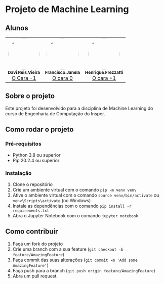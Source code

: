 # Projeto de Machine Learning

## Alunos

<table>
  <tr>
    <td align="center"><a href="https://github.com/DaviReisVieira"><img style="border-radius: 50%;" src="https://github.com/DaviReisVieira.png" width="100px;" alt=""/><br /><sub><b>Davi Reis Vieira</b></sub></a><br /><a href="https://github.com/DaviReisVieira" title="Davi Reis Vieira">O Cara -1</a></td>
    <td align="center"><a href="https://github.com/fran-janela"><img style="border-radius: 50%;" src="https://github.com/fran-janela.png" width="100px;" alt=""/><br /><sub><b>Francisco Janela</b></sub></a><br /><a href="https://github.com/fran-janela" title="Francisco Janela">O cara 0</a></td>
    <td align="center"><a href="https://github.com/henriquemf"><img style="border-radius: 50%;" src="https://github.com/henriquemf.png" width="100px;" alt=""/><br /><sub><b>Henrique Frezzatti</b></sub></a><br /><a href="https://github.com/henriquemf" title="Henrique Frezzatti">O cara +1</a></td>
  </tr>
</table>

## Sobre o projeto

Este projeto foi desenvolvido para a disciplina de Machine Learning do curso de Engenharia de Computação do Insper.

## Como rodar o projeto

### Pré-requisitos

- Python 3.8 ou superior
- Pip 20.2.4 ou superior

### Instalação

1. Clone o repositório
2. Crie um ambiente virtual com o comando `pip -m venv venv`
3. Ative o ambiente virtual com o comando `source venv/bin/activate` ou `venv\Scripts\activate` (no Windows)
4. Instale as dependências com o comando `pip install -r requirements.txt`
5. Abra o Jupyter Notebook com o comando `jupyter notebook`

## Como contribuir

1. Faça um fork do projeto
2. Crie uma branch com a sua feature (`git checkout -b feature/AmazingFeature`)
3. Faça commit das suas alterações (`git commit -m 'Add some AmazingFeature'`)
4. Faça push para a branch (`git push origin feature/AmazingFeature`)
5. Abra um pull request.
